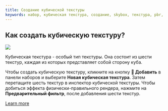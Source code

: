 ```yaml
---
title: Создание кубической текстуры
keywords: набор, кубическая текстура, создание, skybox, текстура, pbr, физический
---
```


## Как создать кубическую текстуру?

<img src="https://playcanvas.com/static-assets/instructions/new_cubemap.gif"/>

Кубическая текстура - особый тип текстуры. Она состоит из шести текстур, каждая из которых представляет собой сторону куба.

Чтобы создать кубическую текстуру, кликните на кнопку **<span class="font-icon">&#57632;</span> Добавить** в панели наборов и выберите **Новая кубическая текстура**. Затем перетащите шесть текстур в инспектор кубической текстуры. Чтобы добиться эффекта физически-правильного рендера, нажмите на **Предварительный фильтр**, после добавления шести текстур.

[Learn more](https://developer.playcanvas.com/en/user-manual/assets/cubemaps/)

